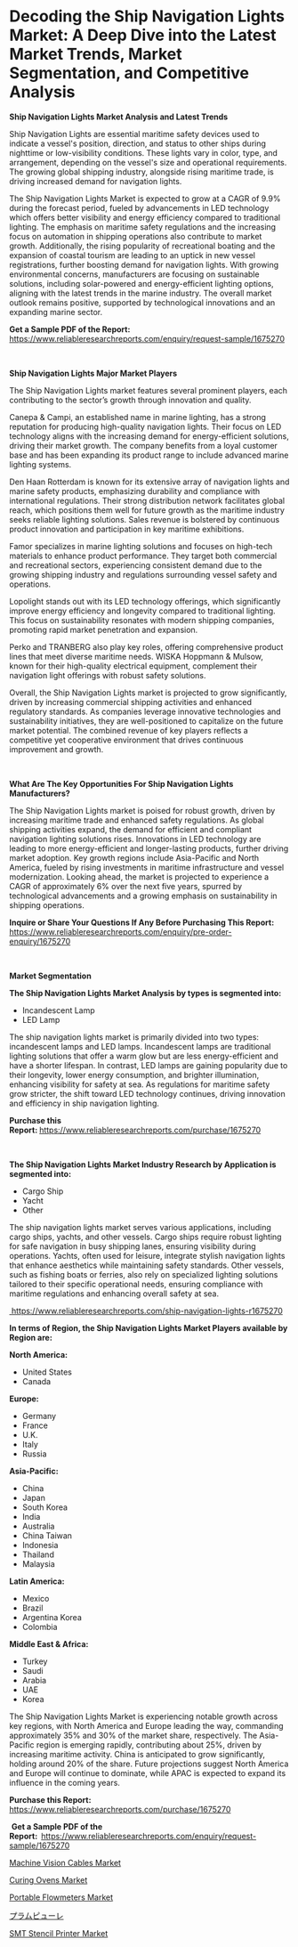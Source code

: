 <p><h1>Decoding the Ship Navigation Lights Market: A Deep Dive into the Latest Market Trends, Market Segmentation, and Competitive Analysis</h1></p><p><strong>Ship Navigation Lights Market Analysis and Latest Trends</strong></p>
<p><p>Ship Navigation Lights are essential maritime safety devices used to indicate a vessel's position, direction, and status to other ships during nighttime or low-visibility conditions. These lights vary in color, type, and arrangement, depending on the vessel's size and operational requirements. The growing global shipping industry, alongside rising maritime trade, is driving increased demand for navigation lights.</p><p>The Ship Navigation Lights Market is expected to grow at a CAGR of 9.9% during the forecast period, fueled by advancements in LED technology which offers better visibility and energy efficiency compared to traditional lighting. The emphasis on maritime safety regulations and the increasing focus on automation in shipping operations also contribute to market growth. Additionally, the rising popularity of recreational boating and the expansion of coastal tourism are leading to an uptick in new vessel registrations, further boosting demand for navigation lights. With growing environmental concerns, manufacturers are focusing on sustainable solutions, including solar-powered and energy-efficient lighting options, aligning with the latest trends in the marine industry. The overall market outlook remains positive, supported by technological innovations and an expanding marine sector.</p></p>
<p><strong>Get a Sample PDF of the Report:&nbsp;</strong> <a href="https://www.reliableresearchreports.com/enquiry/request-sample/1675270?utm_campaign=48&utm_medium=2&utm_source=Github&utm_content=ia&utm_term=10042025&utm_id=ship-navigation-lights">https://www.reliableresearchreports.com/enquiry/request-sample/1675270</a></p>
<p>&nbsp;</p>
<p><strong>Ship Navigation Lights Major Market Players</strong></p>
<p><p>The Ship Navigation Lights market features several prominent players, each contributing to the sector’s growth through innovation and quality. </p><p>Canepa & Campi, an established name in marine lighting, has a strong reputation for producing high-quality navigation lights. Their focus on LED technology aligns with the increasing demand for energy-efficient solutions, driving their market growth. The company benefits from a loyal customer base and has been expanding its product range to include advanced marine lighting systems.</p><p>Den Haan Rotterdam is known for its extensive array of navigation lights and marine safety products, emphasizing durability and compliance with international regulations. Their strong distribution network facilitates global reach, which positions them well for future growth as the maritime industry seeks reliable lighting solutions. Sales revenue is bolstered by continuous product innovation and participation in key maritime exhibitions.</p><p>Famor specializes in marine lighting solutions and focuses on high-tech materials to enhance product performance. They target both commercial and recreational sectors, experiencing consistent demand due to the growing shipping industry and regulations surrounding vessel safety and operations.</p><p>Lopolight stands out with its LED technology offerings, which significantly improve energy efficiency and longevity compared to traditional lighting. This focus on sustainability resonates with modern shipping companies, promoting rapid market penetration and expansion.</p><p>Perko and TRANBERG also play key roles, offering comprehensive product lines that meet diverse maritime needs. WISKA Hoppmann & Mulsow, known for their high-quality electrical equipment, complement their navigation light offerings with robust safety solutions.</p><p>Overall, the Ship Navigation Lights market is projected to grow significantly, driven by increasing commercial shipping activities and enhanced regulatory standards. As companies leverage innovative technologies and sustainability initiatives, they are well-positioned to capitalize on the future market potential. The combined revenue of key players reflects a competitive yet cooperative environment that drives continuous improvement and growth.</p></p>
<p>&nbsp;</p>
<p><strong>What Are The Key Opportunities For Ship Navigation Lights Manufacturers?</strong></p>
<p><p>The Ship Navigation Lights market is poised for robust growth, driven by increasing maritime trade and enhanced safety regulations. As global shipping activities expand, the demand for efficient and compliant navigation lighting solutions rises. Innovations in LED technology are leading to more energy-efficient and longer-lasting products, further driving market adoption. Key growth regions include Asia-Pacific and North America, fueled by rising investments in maritime infrastructure and vessel modernization. Looking ahead, the market is projected to experience a CAGR of approximately 6% over the next five years, spurred by technological advancements and a growing emphasis on sustainability in shipping operations.</p></p>
<p><strong>Inquire or Share Your Questions If Any Before Purchasing This Report:</strong> <a href="https://www.reliableresearchreports.com/enquiry/pre-order-enquiry/1675270?utm_campaign=48&utm_medium=2&utm_source=Github&utm_content=ia&utm_term=10042025&utm_id=ship-navigation-lights">https://www.reliableresearchreports.com/enquiry/pre-order-enquiry/1675270</a></p>
<p>&nbsp;</p>
<p><strong>Market Segmentation</strong></p>
<p><strong>The Ship Navigation Lights Market Analysis by types is segmented into:</strong></p>
<p><ul><li>Incandescent Lamp</li><li>LED Lamp</li></ul></p>
<p><p>The ship navigation lights market is primarily divided into two types: incandescent lamps and LED lamps. Incandescent lamps are traditional lighting solutions that offer a warm glow but are less energy-efficient and have a shorter lifespan. In contrast, LED lamps are gaining popularity due to their longevity, lower energy consumption, and brighter illumination, enhancing visibility for safety at sea. As regulations for maritime safety grow stricter, the shift toward LED technology continues, driving innovation and efficiency in ship navigation lighting.</p></p>
<p><strong>Purchase this Report:&nbsp;</strong><a href="https://www.reliableresearchreports.com/purchase/1675270?utm_campaign=48&utm_medium=2&utm_source=Github&utm_content=ia&utm_term=10042025&utm_id=ship-navigation-lights">https://www.reliableresearchreports.com/purchase/1675270</a></p>
<p>&nbsp;</p>
<p><strong>The Ship Navigation Lights Market Industry Research by Application is segmented into:</strong></p>
<p><ul><li>Cargo Ship</li><li>Yacht</li><li>Other</li></ul></p>
<p><p>The ship navigation lights market serves various applications, including cargo ships, yachts, and other vessels. Cargo ships require robust lighting for safe navigation in busy shipping lanes, ensuring visibility during operations. Yachts, often used for leisure, integrate stylish navigation lights that enhance aesthetics while maintaining safety standards. Other vessels, such as fishing boats or ferries, also rely on specialized lighting solutions tailored to their specific operational needs, ensuring compliance with maritime regulations and enhancing overall safety at sea.</p></p>
<p><a href="https://www.reliableresearchreports.com/ship-navigation-lights-r1675270?utm_campaign=48&utm_medium=2&utm_source=Github&utm_content=ia&utm_term=10042025&utm_id=ship-navigation-lights">&nbsp;https://www.reliableresearchreports.com/ship-navigation-lights-r1675270</a></p>
<p><strong>In terms of Region, the Ship Navigation Lights Market Players available by Region are:</strong></p>
<p>
    <p> <strong> North America: </strong>
        <ul>
            <li>United States</li>
            <li>Canada</li>
        </ul>
        </p> 
    <p> <strong> Europe: </strong>
        <ul>
            <li>Germany</li>
            <li>France</li>
            <li>U.K.</li>
            <li>Italy</li>
            <li>Russia</li>
        </ul>
        </p> 
    <p> <strong> Asia-Pacific: </strong>
        <ul>
            <li>China</li>
            <li>Japan</li>
            <li>South Korea</li>
            <li>India</li>
            <li>Australia</li>
            <li>China Taiwan</li>
            <li>Indonesia</li>
            <li>Thailand</li>
            <li>Malaysia</li>
        </ul>
        </p> 
    <p> <strong> Latin America: </strong>
        <ul>
            <li>Mexico</li>
            <li>Brazil</li>
            <li>Argentina Korea</li>
            <li>Colombia</li>
        </ul>
        </p> 
    <p> <strong> Middle East & Africa: </strong>
        <ul>
            <li>Turkey</li>
            <li>Saudi</li>
            <li>Arabia</li>
            <li>UAE</li>
            <li>Korea</li>
        </ul>
    </p>
    </p>
<p><p>The Ship Navigation Lights Market is experiencing notable growth across key regions, with North America and Europe leading the way, commanding approximately 35% and 30% of the market share, respectively. The Asia-Pacific region is emerging rapidly, contributing about 25%, driven by increasing maritime activity. China is anticipated to grow significantly, holding around 20% of the share. Future projections suggest North America and Europe will continue to dominate, while APAC is expected to expand its influence in the coming years.</p></p>
<p><strong>Purchase this Report: </strong><a href="https://www.reliableresearchreports.com/purchase/1675270?utm_campaign=48&utm_medium=2&utm_source=Github&utm_content=ia&utm_term=10042025&utm_id=ship-navigation-lights">https://www.reliableresearchreports.com/purchase/1675270</a></p>
<p>&nbsp;<strong>Get a Sample PDF of the Report:&nbsp;&nbsp;</strong><a href="https://www.reliableresearchreports.com/enquiry/request-sample/1675270?utm_campaign=48&utm_medium=2&utm_source=Github&utm_content=ia&utm_term=10042025&utm_id=ship-navigation-lights">https://www.reliableresearchreports.com/enquiry/request-sample/1675270</a></p>
<p><strong></strong></p>
<p><p><a href="https://github.com/akrachveslov/Market-Research-Report-List-1/blob/main/machine-vision-cables-market.md?utm_campaign=48&utm_medium=2&utm_source=Github&utm_content=ia&utm_term=10042025&utm_id=ship-navigation-lights">Machine Vision Cables Market</a></p><p><a href="https://github.com/adyawafurber1/Market-Research-Report-List-1/blob/main/curing-ovens-market.md?utm_campaign=48&utm_medium=2&utm_source=Github&utm_content=ia&utm_term=10042025&utm_id=ship-navigation-lights">Curing Ovens Market</a></p><p><a href="https://github.com/tashipmhuiri/Market-Research-Report-List-1/blob/main/portable-flowmeters-market.md?utm_campaign=48&utm_medium=2&utm_source=Github&utm_content=ia&utm_term=10042025&utm_id=ship-navigation-lights">Portable Flowmeters Market</a></p><p><a href="https://github.com/lababdou/Market-Research-Report-List-7/blob/main/546815054069.md?utm_campaign=48&utm_medium=2&utm_source=Github&utm_content=ia&utm_term=10042025&utm_id=ship-navigation-lights">プラムピューレ</a></p><p><a href="https://github.com/pimanoruman/Market-Research-Report-List-1/blob/main/smt-stencil-printer-market.md?utm_campaign=48&utm_medium=2&utm_source=Github&utm_content=ia&utm_term=10042025&utm_id=ship-navigation-lights">SMT Stencil Printer Market</a></p></p>
